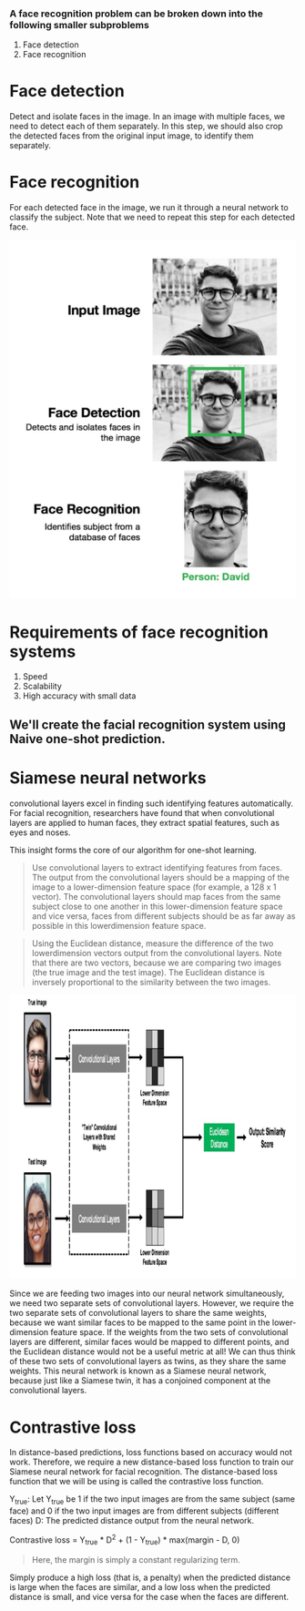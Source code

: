 ### A face recognition problem can be broken down into the following smaller subproblems
1. Face detection
2. Face recognition

# Face detection
Detect and isolate faces in the image. In an image with multiple faces, we need to detect each 
of them separately. In this step, we should also crop the detected faces from the original input 
image, to identify them separately.

# Face recognition
For each detected face in the image, we run it through a neural network to classify the subject. 
Note that we need to repeat this step for each detected face.

![face detection vs face recognition](images/face_detection_vs_face_recognition.png)

# Requirements of face recognition systems
1. Speed
2. Scalability
3. High accuracy with small data

## We'll create the facial recognition system using Naive one-shot prediction.

# Siamese neural networks
convolutional layers excel in finding such identifying features automatically. For facial recognition, researchers have found that when convolutional layers are applied to human faces, 
they extract spatial features, such as eyes and noses.

This insight forms the core of our algorithm for one-shot learning.
> Use convolutional layers to extract identifying features from faces. The output from the convolutional layers should be a mapping of the image to a lower-dimension feature space (for example, a 128 x 1 vector). The convolutional layers should map faces from the same subject close to
one another in this lower-dimension feature space and vice versa, faces from different subjects should be as far away as possible in this lowerdimension feature space.
    
> Using the Euclidean distance, measure the difference of the two lowerdimension vectors output from the convolutional layers. Note that there are two vectors, because we are comparing two images (the true image and the test image). The Euclidean distance is inversely proportional to the similarity between the two images.

![Siamese neural networks](images/Siamese_neural_network.png)

Since we are feeding two images into our neural network simultaneously, we need two separate sets of convolutional layers. However, we require the two separate sets of convolutional layers to share the
same weights, because we want similar faces to be mapped to the same point in the lower-dimension feature space. If the weights from the two sets of convolutional layers are different, similar faces would be mapped to different points, and the Euclidean distance would not be a useful metric at all!
We can thus think of these two sets of convolutional layers as twins, as they share the same weights.
This neural network is known as a Siamese neural network, because just like a Siamese twin, it has a conjoined component at the convolutional layers.

# Contrastive loss
In distance-based predictions, loss functions based on accuracy would not work. Therefore, we require a new distance-based loss function to train our Siamese neural network for facial recognition. The distance-based loss function that we will be using is called the contrastive loss function.

Y<sub>true</sub>: Let Y<sub>true</sub> be 1 if the two input images are from the same subject (same face) and 0 if the two input images are from different subjects (different faces)
D: The predicted distance output from the neural network.

Contrastive loss = Y<sub>true</sub> * D<sup>2</sup> + (1 - Y<sub>true</sub>) * max(margin - D, 0)

> Here, the margin is simply a constant regularizing term.

Simply produce a high loss (that is, a penalty) when the predicted distance is large when the faces are similar, and a low loss when the predicted distance is small, and vice versa for the case when the faces are different.